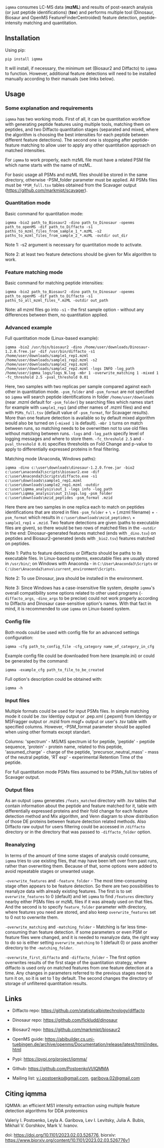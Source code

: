 
`iqmma` consumes LC-MS data (**mzML**) and results of post-search analysis (or just peptide identifications) (**tsv**) and performs multiple tool (Dinosaur, Biosaur and OpenMS FeatureFinderCentroided) feature detection, peptide-intensity matching and quantitation.

## Installation

Using pip:

    pip install iqmma

It will install, if necessary, the minimum set (Biosaur2 and Diffacto) to `iqmma` to function. However, additional feature detections will need to be installed manually according to their manuals (see links below).

## Usage

### Some explanation and requirements

`iqmma` has two working mods. First of all, it can be quantitation workflow with generating peptide features using multiple tools, matching them on peptides, and two Diffacto quantitation stages (separated and mixed, where the algorithm is choosing the best intensities for each peptide between different feature detections). The second one is stopping after peptide-feature matching to allow user to apply any other quantitation approach on matched intensities.

For `iqmma` to work properly, each mzML file must have a related PSM file which name starts with the name of mzML.

For basic usage all PSMs and mzML files should be stored in the same directory, otherwise -PSM_folder parameter must be applied. All PSMs files must be `*PSM_full.tsv` tables obtained from the Scavager output (https://github.com/markmipt/scavager).

### Quantitation mode

Basic command for quantitation mode: 

    iqmma -bio2 path_to_Biosaur2 -dino path_to_Dinosaur -openms path_to_openMS -dif path_to_Diffacto -s1 paths_to_mzml_files_from_sample_1_*.mzML -s2 paths_to_mzml_files_from_sample_2_*.mzML -outdir out_dir

Note 1: -s2 argument is necessary for quantitation mode to activate.

Note 2: at least two feature detections should be given for Mix algorithm to work.

### Feature matching mode

Basic command for matching peptide intensities: 

    iqmma -bio2 path_to_Biosaur2 -dino path_to_Dinosaur -openms path_to_openMS -dif path_to_Diffacto -s1 paths_to_all_mzml_files_*.mzML -outdir out_path

Note: all mzml files go into `-s1` - the first sample option - without any differences between them, no quantitation applied.

### Advanced example

Full quantitation mode (Linux-based example):

    iqmma -bio2 /usr/bin/biosaur2 -dino /home/user/downloads/Dinosaur-1.2.0.free.jar -dif /usr/bin/diffacto -s1 /home/user/downloads/sample1_rep1.mzml /home/user/downloads/sample1_rep2.mzml -s2 /home/user/downloads/sample2_rep1.mzml /home/user/downloads/sample2_rep2.mzml -logs INFO -log_path /home/user/iqmma_logs/logs_N.log -mbr 1 -overwrite_matching 1 -mixed 1 -fc_threshold 2.5 -pval_threshold 0.01
    
Here, two samples with two replicas per sample compared against each other in quantitation mode. `-psm_folder` and `-psm_format` are not specified so `iqmma` will search peptide identifications in folder `/home/user/downloads` (near .mzml default for `-psm_folder`) by searching files which names start for example with `sample1_rep1` (and other names of .mzml files) and end with `PSMs_full.tsv` (default value of `-psm_format`, for Scavager results). More than one feature detection is available so by default mixed algorithm would also be turned on (`-mixed 1` is default). `-mbr 1` turns on match between runs, so matching needs to be overwritten not to use old files without matching between runs. `-logs` and `-log_path` specify level of logging messages and where to store them. `-fc_threshold 2.5` and `-pval_threshold 0.01` specifies thresholds on Fold Change and p-value to apply to differentially expressed proteins in final filtering.

Matching mode (Anaconda, Windows paths):
    
    iqmma -dino c:\user\downloads\dinosaur-1.2.0.free.jar -bio2 c:\user\anaconda3\scripts\biosaur2.exe -dif c:\user\Anaconda3\Scripts\diffacto.exe -s1 c:\user\downloads\sample1_rep1.mzml c:\user\downloads\sample2_rep1.mzml -outdir c:\user\iqmma_analysis\out_1 -logs info -log_path  c:\user\iqmma_analysis\out_1\logs.log -psm_folder c:\user\downloads\mzid_peptides -psm_format .mzid 

Here there are two samples in one replica each to match on peptides identifications that are stored in files `-psm_folder` + `\` + (.mzml filename) + `-psm_format` which results in `c:\user\downloads\mzid_peptides\` + `sample1_rep1` + `.mzid`. Two feature detections are given (paths to executable files are given), so there would be two rows of matched files in the `-outdir` in the end: Dinosaur-generated features matched (ends with `_dino.tsv`) on peptides and Biosaur2-generated (ends with `_bio2.tsv`) features matched on peptides.

Note 1: Paths to feature detections or Diffacto should be paths to its executable files. In Linux-based systems, executable files are usually stored in `/usr/bin/`; on Windows with Anaconda - in `C:\User\Anaconda3\Scripts` or `C:\User\Anaconda3\envs\current_environment\Scripts`.

Note 2: To use Dinosaur, java should be installed in the environment.

Note 3: Since Windows has a case-insensitive file system, despite `iqmma`'s overall compatibility some options related to other used programs (`-diffacto_args`, `-dino_args` to be precise) could not work properly according to Diffacto and Dinosaur case-sensitive option's names. With that fact in mind, it is recommended to use `iqmma` on Linux-based system.

### Config file

Both mods could be used with config file for an advanced settings configuration:

    iqmma -cfg path_to_config_file -cfg_category name_of_category_in_cfg

Example config file could be downloaded from here (example.ini) or could be generated by the command:

    iqmma -example_cfg path_to_file_to_be_created

Full option's description could be obtained with:

    iqmma -h

### Input files

Multiple formats could be used for input PSMs files. In simple matching mode it could be .tsv Identipy output or .pep.xml (.pepxml) from Identipy or MSFragger output or .mzid from msgf+ output or user's .tsv table with specified columns. However, -PSM_format parameter should be applied when using other formats except standart.

Columns: 'spectrum' - MS/MS spectrum id for peptide, 'peptide' - peptide sequence, 'protein' - protein name, related to this peptide, 'assumed_charge' - charge of the peptide, 'precursor_neutral_mass' - mass of the neutral peptide, 'RT exp' - experimental Retention Time of the peptide. 

For full quantitation mode PSMs files assumed to be PSMs_full.tsv tables of Scavager output.

### Output files

As an output `iqmma` generates `/feats_matched` directory with .tsv tables that contain information about the peptide and feature matched for it, table with differentially expressed proteins and their fold change for each feature detection method and Mix algorithm, and Venn diagram to show distribution of those DE proteins between feature detection related methods. Also Diffacto raw output for users filtering could be accessed in `/diffacto` directory or in the directory that was passed to `-diffacto_folder` option.

### Reanalyzing

In terms of the amount of time some stages of analysis could consume, `iqmma` tries to use existing files, that may have been left over from past runs, rather than overwriting them. Because of that, some options were added to avoid repeatable stages or unwanted usage.

`-overwrite_features` and `-feature_folder` - The most time-consuming stage often appears to be feature detection. So there are two possibilities to reanalyze data with already existing features. The first is to set `overwrite_features` to 0 (default) and let `iqmma` to find `/features` directory nearby either PSMs files or mzML files if it was already used on that files. And the second is to specify `feature_folder` parameter with directory, where features you need are stored, and also keep `overwrite_features` set to 0 not to overwrite them.

`-overwrite_matching` and `-matching_folder` - Matching is far less time-consuming than feature detection. If some parameters or even PSM or feature files were changed, and it is needed to reanalyze data, the right way to do so is either setting `overwrite_matching` to 1 (default 0) or pass another directory to the `-matching_folder`.

`-overwrite_first_diffacto` and `-diffacto_folder` - The first option overwrites results of the first stage of the quantitation strategy, where diffacto is used only on matched features from one feature detection at a time. Any changes in parameters referred to the previous stages need to turn it on, so it is set to 1 by default. The second changes the directory of storage of unfiltered quantitation results. 

## Links

- Diffacto repo: https://github.com/statisticalbiotechnology/diffacto

- Dinosaur repo: https://github.com/fickludd/dinosaur

- Biosaur2 repo: https://github.com/markmipt/biosaur2

- OpenMS guide: https://abibuilder.cs.uni-tuebingen.de/archive/openms/Documentation/release/latest/html/index.html

- Pypi: https://pypi.org/project/iqmma/

- Github: https://github.com/PostoenkoVI/IQMMA

- Mailing list: v.i.postoenko@gmail.com, garibova.02@gmail.com


## Citing iqmma

IQMMA: an efficient MS1 intensity extraction using multiple feature detection algorithms for DDA proteomics

Valeriy I. Postoenko, Leyla A. Garibova, Lev I. Levitsky, Julia A. Bubis, Mikhail V. Gorshkov, Mark V. Ivanov.

doi: https://doi.org/10.1101/2023.02.03.526776, biorxiv: https://www.biorxiv.org/content/10.1101/2023.02.03.526776v1
